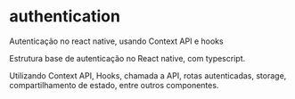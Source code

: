 # authentication
Autenticação no react native, usando Context API e hooks

Estrutura base de autenticação no React native, com typescript.

Utilizando Context API, Hooks, chamada a API, rotas autenticadas, storage, compartilhamento de estado, entre outros componentes.
